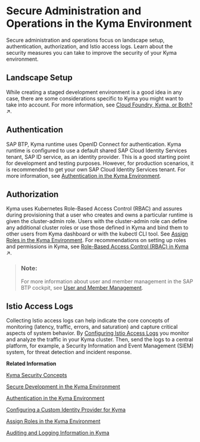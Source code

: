 <!-- loioa22ef28e21984788b12120254efa2996 -->

# Secure Administration and Operations in the Kyma Environment

Secure administration and operations focus on landscape setup, authentication, authorization, and Istio access logs. Learn about the security measures you can take to improve the security of your Kyma environment.



<a name="loioa22ef28e21984788b12120254efa2996__section_gyr_dv3_ybc"/>

## Landscape Setup

While creating a staged development environment is a good idea in any case, there are some considerations specific to Kyma you might want to take into account. For more information, see [Cloud Foundry, Kyma, or Both?](https://help.sap.com/viewer/df50977d8bfa4c9a8a063ddb37113c43/Cloud/en-US/ec8a269c4312416dbb83deb9e5b6bc5b.html "You can set up one or more subaccounts that run both Cloud Foundry and Kyma, so that they can share SAP BTP services, such as SAP HANA Cloud. However, if your account model needs more complexity than just development stages, it's recommended to create one or more subaccounts specifically for Kyma, which can be shared between your teams.") :arrow_upper_right:.



<a name="loioa22ef28e21984788b12120254efa2996__section_jfc_gw3_ybc"/>

## Authentication

SAP BTP, Kyma runtime uses OpenID Connect for authentication. Kyma runtime is configured to use a default shared SAP Cloud Identity Services tenant, SAP ID service, as an identity provider. This is a good starting point for development and testing purposes. However, for production scenarios, it is recommended to get your own SAP Cloud Identity Services tenant. For more information, see [Authentication in the Kyma Environment](authentication-in-the-kyma-environment-85200d8.md).



<a name="loioa22ef28e21984788b12120254efa2996__section_a1y_j1j_ybc"/>

## Authorization

Kyma uses Kubernetes Role-Based Access Control \(RBAC\) and assures during provisioning that a user who creates and owns a particular runtime is given the cluster-admin role. Users with the cluster-admin role can define any additional cluster roles or use those defined in Kyma and bind them to other users from Kyma dashboard or with the kubectl CLI tool. See [Assign Roles in the Kyma Environment](assign-roles-in-the-kyma-environment-148ae38.md). For recommendations on setting up roles and permissions in Kyma, see [Role-Based Access Control (RBAC) in Kyma](https://help.sap.com/viewer/df50977d8bfa4c9a8a063ddb37113c43/Cloud/en-US/bb31080fd0474d38a050e32a7a7ed629.html "Assigning permissions in Kyma is based on the Kubernetes role-based access control (RBAC). It’s recommended that you start with separating the developers and operators of a cluster. Later, you can refine the role concept as required.") :arrow_upper_right:.

> ### Note:  
> For more information about user and member management in the SAP BTP cockpit, see [User and Member Management](../10-concepts/user-and-member-management-cc1c676.md).



<a name="loioa22ef28e21984788b12120254efa2996__section_bmw_h2j_ybc"/>

## Istio Access Logs

Collecting Istio access logs can help indicate the core concepts of monitoring \(latency, traffic, errors, and saturation\) and capture critical aspects of system behavior. By [Configuring Istio Access Logs](../30-development/configuring-istio-access-logs-d3f20b6.md) you monitor and analyze the traffic in your Kyma cluster. Then, send the logs to a central platform, for example, a Security Information and Event Management \(SIEM\) system, for threat detection and incident response.

**Related Information**  


[Kyma Security Concepts](kyma-security-concepts-dbf4503.md "SAP BTP, Kyma runtime takes various security measures regarding your cluster and its underlying infrastructure. Benefit from the security setup that SAP BTP, Kyma runtime provides.")

[Secure Development in the Kyma Environment](secure-development-in-the-kyma-environment-ff51a32.md "Secure development focuses on Pod security, network traffic restriction, Istio sidecar proxy injection, and workload exposure. Learn about the security measures you can take to improve the security of your Kyma environment .")

[Authentication in the Kyma Environment](authentication-in-the-kyma-environment-85200d8.md "To authenticate in the Kyma environment, you can either use the default identity provider (IdP) or set up a custom identity provider.")

[Configuring a Custom Identity Provider for Kyma](configuring-a-custom-identity-provider-for-kyma-67bcc6e.md "Enable the Kyma environment with a custom identity provider (IdP).")

[Assign Roles in the Kyma Environment](assign-roles-in-the-kyma-environment-148ae38.md "Kyma uses roles to manage access within the cluster, which give the assigned users the permissions suitable for their purposes.")

[Auditing and Logging Information in Kyma](auditing-and-logging-information-in-kyma-935e241.md "Kyma runtime collects audit and application logs.")

 <?sap-ot O2O class="- topic/link " href="d3eb18db88504e348a0096c5a20b3659.xml" text="" desc="" xtrc="link:7" xtrf="file:/home/builder/src/dita-all/jjq1673438782153/loio2080d0faf9d84ce6aa14caa4caa32935_en-US/src/content/localization/en-us/a22ef28e21984788b12120254efa2996.xml" output-class="" outputTopicFile="file:/home/builder/tp.net.sf.dita-ot/2.3/plugins/com.elovirta.dita.markdown_1.3.0/xsl/dita2markdownImpl.xsl" ?> 

